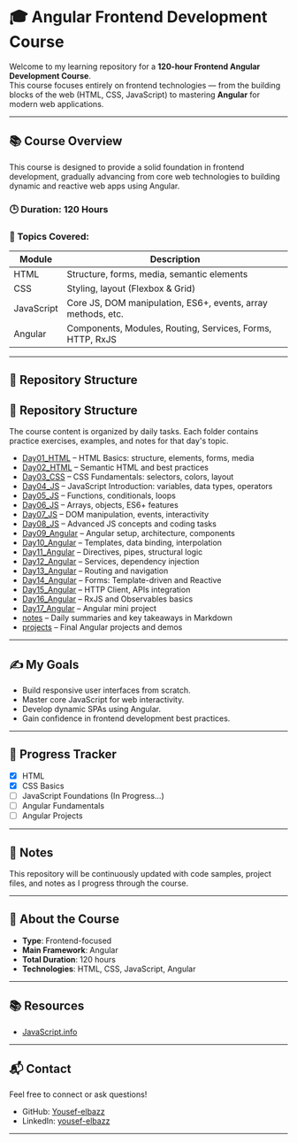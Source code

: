 # 🎓 Angular Frontend Development Course

Welcome to my learning repository for a **120-hour Frontend Angular Development Course**.  
This course focuses entirely on frontend technologies — from the building blocks of the web (HTML, CSS, JavaScript) to mastering **Angular** for modern web applications.

---

## 📚 Course Overview

This course is designed to provide a solid foundation in frontend development, gradually advancing from core web technologies to building dynamic and reactive web apps using Angular.

### 🕒 Duration: 120 Hours  
### 🧠 Topics Covered:

| Module        | Description                                                     |
|---------------|-----------------------------------------------------------------|
| HTML          | Structure, forms, media, semantic elements                      |
| CSS           | Styling, layout (Flexbox & Grid)                                |
| JavaScript    | Core JS, DOM manipulation, ES6+, events, array methods, etc.    |
| Angular       | Components, Modules, Routing, Services, Forms, HTTP, RxJS       |

---

## 📁 Repository Structure

## 📁 Repository Structure

The course content is organized by daily tasks. Each folder contains practice exercises, examples, and notes for that day's topic.

- [Day01_HTML](./Day01_HTML) – HTML Basics: structure, elements, forms, media  
- [Day02_HTML](./Day02_HTML) – Semantic HTML and best practices  
- [Day03_CSS](./Day03_CSS) – CSS Fundamentals: selectors, colors, layout  
- [Day04_JS](./Day04_JS) – JavaScript Introduction: variables, data types, operators  
- [Day05_JS](./Day05_JS) – Functions, conditionals, loops  
- [Day06_JS](./Day06_JS) – Arrays, objects, ES6+ features  
- [Day07_JS](./Day07_JS) – DOM manipulation, events, interactivity  
- [Day08_JS](./Day08_JS) – Advanced JS concepts and coding tasks  
- [Day09_Angular](./Day09_Angular) – Angular setup, architecture, components  
- [Day10_Angular](./Day10_Angular) – Templates, data binding, interpolation  
- [Day11_Angular](./Day11_Angular) – Directives, pipes, structural logic  
- [Day12_Angular](./Day12_Angular) – Services, dependency injection  
- [Day13_Angular](./Day13_Angular) – Routing and navigation  
- [Day14_Angular](./Day14_Angular) – Forms: Template-driven and Reactive  
- [Day15_Angular](./Day15_Angular) – HTTP Client, APIs integration  
- [Day16_Angular](./Day16_Angular) – RxJS and Observables basics  
- [Day17_Angular](./Day17_Angular) – Angular mini project  
- [notes](./notes) – Daily summaries and key takeaways in Markdown  
- [projects](./projects) – Final Angular projects and demos
  



---

## ✍️ My Goals

- Build responsive user interfaces from scratch.
- Master core JavaScript for web interactivity.
- Develop dynamic SPAs using Angular.
- Gain confidence in frontend development best practices.

---

## 🚧 Progress Tracker

- [x] HTML 
- [x] CSS Basics
- [ ] JavaScript Foundations (In Progress...)
- [ ] Angular Fundamentals
- [ ] Angular Projects

---

## 📌 Notes

This repository will be continuously updated with code samples, project files, and notes as I progress through the course.

---

## 🔗 About the Course

- **Type**: Frontend-focused
- **Main Framework**: Angular
- **Total Duration**: 120 hours
- **Technologies**: HTML, CSS, JavaScript, Angular

---
## 📚 Resources

- [JavaScript.info](https://javascript.info/)

---
## 📬 Contact

Feel free to connect or ask questions!

- GitHub: [Yousef-elbazz](https://github.com/Yousef-elbazz/)
- LinkedIn: [yousef-elbazz](https://www.linkedin.com/in/yousef-elbazz/)

---
